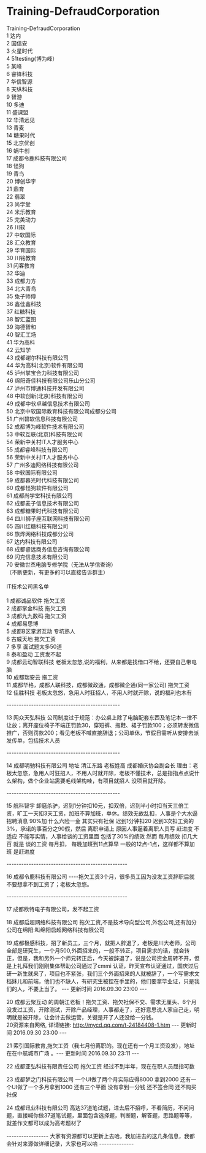 # Training-DefraudCorporation</br>
Training-DefraudCorporation</br>
1 达内</br>
2 国信安</br>
3 火星时代</br>
4 51testing{博为峰）</br>
5 某峰</br>
6 睿锋科技</br>
7 华信智源</br>
8 天纵科技</br>
9 智游</br>
10 多迪</br>
11 盛课盟</br>
12 华清远见</br>
13 青麦</br>
14 糖果时代</br>
15 北京优创</br>
16 蜗牛创 </br>
17 成都令鹿科技有限公司</br>
18 怪狗</br>
19 青鸟</br>
20 博创华宇</br>
21 鼎育</br>
22 翡翠</br>
23 尚学堂</br>
24 米乐教育</br>
25 完美动力</br>
26 川软</br>
27 中软国际</br>
28 汇众教育</br>
29 华育国际</br>
30 川铭教育</br>
31 闪客教育</br>
32 华迪</br>
33 成都力方</br>
34 北大青鸟</br>
35 兔子师傅</br>
36 鑫佳鑫科技</br>
37 红糖科技</br>
38 智汇蓝图</br>
39 海德智和</br>
40 智汇工场</br>
41 华为高科</br>
42 云知学</br>
43 成都谢尔科技有限公司</br>
44 华为高科(北京)软件有限公司</br>
45 泸州掌宝合力科技有限公司</br>
46 绵阳奇佳科技有限公司乐山分公司</br>
47 泸州市博通科技开发有限公司</br>
48 中软创新(北京)科技有限公司</br>
49 成都中软卓越信息技术有限公司</br>
50 北京中软国际教育科技有限公司成都分公司</br>
51 广州碧软信息科技有限公司</br>
52 成都博为峰软件技术有限公司</br>
53 中软互联(北京)科技有限公司</br>
54 荣新中关村IT人才服务中心</br>
55 成都睿峰科技有限公司	</br>
56 荣新中关村IT人才服务中心</br>
57 广州多迪网络科技有限公司</br>
58 中软国际有限公司</br>
59 成都暮光时代科技有限公司</br>
60 成都怪狗软件有限公司</br>
61 成都尚学堂科技有限公司</br>
62 成都麦子信息技术有限公司</br>
63 成都糖果时代科技有限公司</br>
64 四川狮子座互联网科技有限公司</br>
65 四川红糖科技有限公司</br>
66 旅烨网络科技成都分公司</br>
67 达内科技有限公司</br>
68 成都睿远商务信息咨询有限公司</br>
69 闪克信息技术有限公司</br>
70 安徽世杰电脑专修学院（无法从学信查询）</br>
（不断更新，有更多的可以直接告诉群主）</br>
</br>
                                        IT技术公司黑名单</br>
</br>
1 成都诚品软件    拖欠工资</br>
2 成都掌金科技    拖欠工资</br>
3 成都九九数码    拖欠工资</br>
4 成都易思博</br>
5 成都B区掌游互动 专坑熟人</br>
6 古威天地        拖欠工资</br>
7 多享            面试题太多50道</br>
8 泰和盈动        工资发不起</br>
9 成都云动智联科技    老板太忽悠,说的福利，从来都是找借口不给，还要自己带电脑</br>
10 成都瑞安云      拖工资</br>
11 成都华格，成都人联科技，成都微政通，成都微企通(同一家公司)      拖欠工资</br>
12 佳胜科技        老板太忽悠，急用人时狂招人，不用人时就开除，说的福利也木有</br>

----------------------------------------------</br>

13 网众天弘科技    公司制度过于规范：办公桌上除了电脑配套东西及笔记本一律不让放；离开座位椅子不端正罚款30，穿短裤、拖鞋、裙子罚款100；必须转发微信推广，否则罚款200；看见老板不喊直接辞退；公司单休，节假日需听从安排去派发传单，包括技术人员</br>

----------------------------------------------</br>

14 成都明驰科技有限公司 地址 清江东路 老板姓高 成都婚庆协会副会长  理由：老板太忽悠，急用人时狂招人，不用人时就开除，老板不懂技术，总是指指点点说什么架构，做个企业站需要毛线架构哇，有项目就招人 没项目就开除。</br>

----------------------------------------------</br>

15 航科智宇  卸磨杀驴，迟到1分钟扣10元，扣双倍，迟到半小时扣当天三倍工资，旷工一天扣3天工资，加班不算加班，单休。绩效无故乱扣，人事是个大水逼  招聘消息  90%加  什么六险一金  其实只有社保  迟到1分钟扣20  迟到3次扣工资的3%，承诺的事百分之90假，然后  离职申请上  原因人事逼着离职人员写  赶进度  不适应  不能写实情，人事给谈的工资里面  包括了30%的绩效  然而 每月绩效  扣几大百  就是 谈的工资  每月扣， 每晚加班到11点算早  一般的12点-1点，这样都不算加班  是赶进度</br>

-------------------------------------------------</br>

16 成都令鹿科技有限公司  ----拖欠工资3个月，很多员工因为没发工资辞职后就不要想拿不到工资了；老板太忽悠。</br>

-------------------------------------------------</br>

17 成都欧特电子有限公司，发不起工资</br>

18 成都启超网络科技有限公司 拖欠工资,不是技术导向型公司,外包公司,还有加分公司在绵阳:叫绵阳启超网络科技有限公司</br>

19 成都极感科技，招了新员工，三个月，就把人辞退了，老板是川大老师，公司全部是研究生，一个月500,外面招来的，一般不转正，项目需求的话，就会转正，但是，我和另外一个师兄转正后，今天被辞退了，说是公司资金周转不开，但是上礼拜我们刚刚集体帮助公司通过了cmmi 认证，昨天宣布认证通过，国庆过后研一新生就来了，项目也不紧张，我们三个外面招来的人就被辞了，一个写需求文档妹儿和前端，他们也不缺人，有研究生被捏在手里的，他们要拿毕业证，只是我们的人，不要上当了。
   --- 更新时间 2016.09.30 23:00 ---  </br>

20 成都云聚互动 的周朝江老板！拖欠工资、拖欠社保不交、需求无厘头、6个月没发过工资，开除测试，开除产品经理，人事都走了，还好意思说人家自己走，明明就是被开除，让会计去做运营，关键是开了人还没给一分钱。</br>
   20资源来自网络, 	详请链接: http://mycd.qq.com/t-24184408-1.htm    --- 更新时间 2016.09.30 23:00 --- </br>
 
21 索引国际教育,拖欠工资（我七月份离职的。现在还有一个月工资没发），地址在在中航城市广场 。--- 更新时间 2016.09.30 23:11 ---</br>

22 成都亚弘科技有限责任公司 拖欠工资 经过不到半年，现在在职人员屈指可数</br>

23 成都梦之门科技有限公司 一个UI做了两个月实际应得8000 拿到2000  还有一个UI做了一个多月拿到1000  还有三个平面  没有拿到一分钱  还不签合同  还不购买社保</br>

24 成都讯业科技有限公司 高达37道笔试题，进去后不招呼，不看简历，不问问题，直接喊你做37道笔试题，里面包含选择题，判断题，解答题，思路题等等，就差作文都可以成为高考题材了</br>

 
   -----------------   大家有资源都可以更新上去哈，我加进去的这几条信息，我都会针对来源做详细记录，大家也可以哈   --------------</br>
